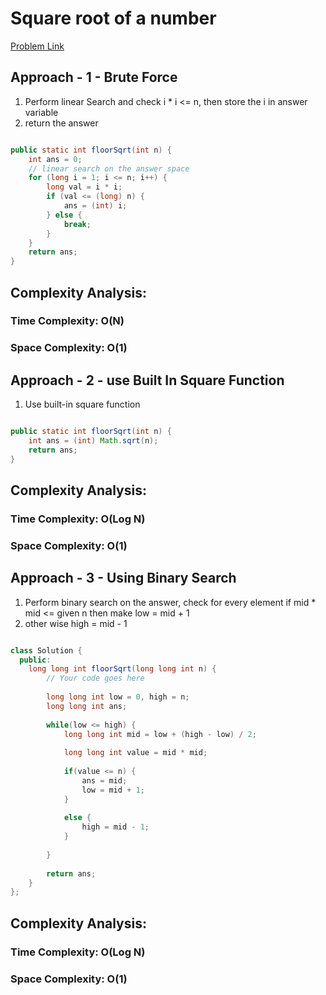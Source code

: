 # Square root of a number

[Problem Link](https://www.geeksforgeeks.org/problems/square-root/0)

## Approach - 1 - Brute Force

1. Perform linear Search and check i \* i <= n, then store the i in answer variable
2. return the answer

```Java

public static int floorSqrt(int n) {
    int ans = 0;
    // linear search on the answer space
    for (long i = 1; i <= n; i++) {
        long val = i * i;
        if (val <= (long) n) {
            ans = (int) i;
        } else {
            break;
        }
    }
    return ans;
}

```

## Complexity Analysis:

### Time Complexity: O(N)

### Space Complexity: O(1)

## Approach - 2 - use Built In Square Function

1. Use built-in square function

```Java

public static int floorSqrt(int n) {
    int ans = (int) Math.sqrt(n);
    return ans;
}

```

## Complexity Analysis:

### Time Complexity: O(Log N)

### Space Complexity: O(1)

## Approach - 3 - Using Binary Search

1. Perform binary search on the answer, check for every element if mid \* mid <= given n then make low = mid + 1
2. other wise high = mid - 1

```Java

class Solution {
  public:
    long long int floorSqrt(long long int n) {
        // Your code goes here
        
        long long int low = 0, high = n;
        long long int ans;
        
        while(low <= high) {
            long long int mid = low + (high - low) / 2;
            
            long long int value = mid * mid;
            
            if(value <= n) {
                ans = mid;
                low = mid + 1;
            }
            
            else {
                high = mid - 1;
            }
            
        }
        
        return ans;
    }
};

```

## Complexity Analysis:

### Time Complexity: O(Log N)

### Space Complexity: O(1)
